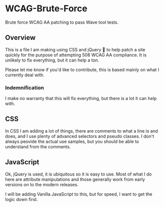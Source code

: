 # WCAG-Brute-Force
Brute force WCAG AA patching to pass Wave tool tests.

## Overview
This is a file I am making using CSS and jQuery :poop: to help patch a site quickly for the purpose of attempting 508 WCAG AA compliance. It is unlikely to fix everything, but it can help a ton.

Please let me know if you'd like to contribute, this is based mainly on what I currently deal with.

### Indemnification
I make no warranty that this will fix everything, but there is a lot it can help with.

## CSS
In CSS I am adding a lot of things, there are comments to what a line is and does, and I use plenty of advanced selectors and pseudo classes. I don't always peovide the actual use samples, but you should be able to understand from the comments.

## JavaScript
Ok, jQuery is used, it is ubiquitous so it is easy to use. Most of what I do here are attribute manipulations and those generally work from early versions on to the modern releases.

I will be adding Vanilla JavaScript to this, but for speed, I want to get the logic down first.